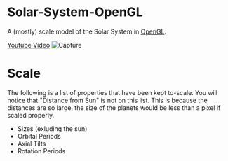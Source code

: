 # Solar-System-OpenGL
A (mostly) scale model of the Solar System in [OpenGL](https://www.opengl.org/).

[Youtube Video](https://www.youtube.com/watch?v=kw1WxkbigDY)
![Capture](https://user-images.githubusercontent.com/25037201/156083853-22b0cedb-9af4-4d47-8d70-289a95f20991.PNG)

# Scale
The following is a list of properties that have been kept to-scale. You will notice that "Distance from Sun" is not on this list. This is because the distances are so large, the size of the planets would be less than a pixel if scaled properly.
  - Sizes (exluding the sun)
  - Orbital Periods
  - Axial Tilts
  - Rotation Periods
